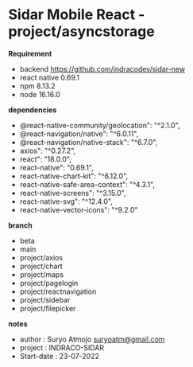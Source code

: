 # Sidar Mobile React - project/asyncstorage

**Requirement**
- backend <https://github.com/indracodev/sidar-new>
- react native 0.69.1
- npm 8.13.2
- node 16.16.0

**dependencies**
- @react-native-community/geolocation": "^2.1.0",
- @react-navigation/native": "^6.0.11",
- @react-navigation/native-stack": "^6.7.0",
- axios": "^0.27.2",
- react": "18.0.0",
- react-native": "0.69.1",
- react-native-chart-kit": "^6.12.0",
- react-native-safe-area-context": "^4.3.1",
- react-native-screens": "^3.15.0",
- react-native-svg": "^12.4.0",
- react-native-vector-icons": "^9.2.0"

**branch** 
- beta
- main
- project/axios
- project/chart
- project/maps
- project/pagelogin
- project/reactnavigation
- project/sidebar
- project/filepicker

**notes**
- author : Suryo Atmojo <suryoatm@gmail.com>
- project : INDRACO-SIDAR
- Start-date : 23-07-2022
